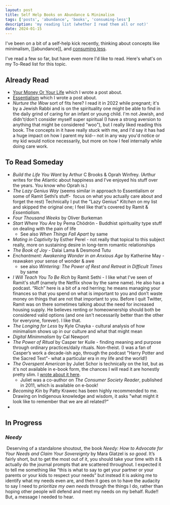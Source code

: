 ```yaml
---
layout: post
title: Self Help Books on Abundance & Minimalism
tags: ['posts', 'abundance', 'books', 'consuming-less']
description: 'my reading list (whether I read them all or not)'
date: 2024-01-15
---
```

I've been on a bit of a self-help kick recently, thinking about concepts like minimalism, [[abundance]], and [consuming less](/blog/tags/consuming-less/). 

I've read a few so far, but have even more I'd like to read. Here's what's on my To-Read list for this topic.

## Already Read 

- [Your Money Or Your Life](/your-money-or-your-life/) which I wrote a post about. 
- [Essentialism](/essentialism/) which I wrote a post about. 
- _Nurture the Wow_ sort of fits here? I read it in 2022 while pregnant; it's by a Jewish Rabbi and is on the spirituality one might be able to find in the daily grind of caring for an infant or young child. I'm not Jewish, and didn't/don't consider myself super spiritual (I have a strong aversion to anything that might be considered "woo"), but I really liked reading this book. The concepts in it have really stuck with me, and I'd say it has had a huge impact on how I parent my kid-- not in any way you'd notice or my kid would notice necessarily, but more on how I feel internally while doing care work. 

## To Read Someday

- _Build the Life You Want_ by Arthur C Brooks & Oprah Winfrey. (Arthur writes for the Atlantic about happiness and I’ve enjoyed his stuff over the years. You know who Oprah is.)
- _The Lazy Genius Way_ (seems similar in approach to Essentialism or some of Ramit Sethi’s stuff-  focus on what you actually care about and forget the rest) Technically I put the "Lazy Genius" _Kitchen_ on my list and skipped the original one; I feel like that's covered by Ramit & _Essentialism_.
- _Four Thousand Weeks_ by Oliver Burkeman 
- _Start Where You Are_ by Pema Chödrön - Buddhist spirituality type stuff on dealing with the pain of life
	- See also _When Things Fall Apart_ by same
- _Mating in Captivity_ by Esther Perel - not really that topical to this subject really, more on sustaining desire in long-term romantic relationships
- _The Book of Joy_ - Dalai Lama & Desmond Tutu
- _Enchantment: Awakening Wonder in an Anxious Age_ by Katherine May - reawaken your sense of wonder & awe
	- see also _Wintering: The Power of Rest and Retreat in Difficult Times_ by same
- _I Will Teach You To Be Rich_ by Ramit Sethi - I like what I've seen of Ramit's stuff (namely the Netflix show by the same name). He also has a podcast. “Rich” here is a bit of a red herring; he means managing your finances so that you spend on what is important to you and don’t waste money on things that are not that important to you. Before I quit Twitter, Ramit was on there sometimes talking about the need for increased housing supply. He believes renting or homeownership should both be considered valid options (and one isn't necessarily better than the other for everyone, forever). I like that.
- _The Longing for Less_ by Kyle Chayka - cultural analysis of how minimalism shows up in our culture and what that might mean
- _Digital Minimmalism_ by Cal Newport
- _The Power of Ritual_ by Casper ter Kuile - finding meaning and purpose through ordinary practices/daily rituals. Non-theist. (I was a fan of Casper’s work a decade-ish ago, through the podcast "Harry Potter and the Sacred Text"- what a particular era in my life and the world!)
- _The Overspent American_ by Juliet Schor is technically on the list, but as it's not available in e-book form, the chances I will read it are honestly pretty slim. I [wrote about it here](the-overspent-american/). 
	- Juliet was a co-author on _The Consumer Society Reader_, published in 2011, which is available on e-book!
- _Becoming Kin_ by Patty Krawec has been highly recommended to me. Drawing on Indigenous knowledge and wisdom, it asks "what might it look like to remember that we are all related?" 
- 

## In Progress
### _Needy_
 Deserving of a standalone shoutout, the book _Needy: How to Advocate for Your Needs and Claim Your Sovereignty_ by Mara Glatzel is _so good_. It’s fairly short, but to get the most out of it, you should take your time with it & actually do the journal prompts that are scattered throughout. I expected it to tell me something like “this is what to say to get your partner or your parents or your kids to respect your needs” but instead it is asking me to identify what my needs even are, and then it goes on to have the audacity to say I need to _prioritize my own needs_ through the things I do, rather than hoping other people will defend and meet my needs on my behalf. Rude!! But, a message I needed to hear.

